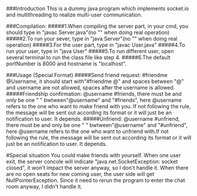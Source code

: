 ###Introduction
This is a dummy java program which implements socket.io and multithreading to realize multi-user communication.

###Compilation:
#####1.When compiling the server part, in your cmd, you should type in "javac Server.java"(no "" when doing real operation) 
#####2.To run your sever, type in "java Server"(no "" when doing real operation)
#####3.For the user part, type in "javac User.java"
#####4.To run your user, type in "java User" 
#####5.To run different user, open several terminal to run the class file like step 4.
#####6.The default  portNumber is 8000 and hostname is "localhost".

###Usage
(Special Format)
#####Send friend request: #friendme @Username, it should start with"#friendme @" and spaces between "@" and username are not allowed, spaces after the username is allowed.
#####Friendship confirmation: @username #friends, there must be and only be one " " bwtween"@username" and "#friends", here @username refers to the one who want to make friend with you. If not following the rule, the message will be sent out according its format or it will just be an notification to user. It depends.
#####Unfriend: @username #unfriend, there must be and only be one " " bwtween"@username" and "#unfriend", here @username refers to the one who want to unfriend with.If not following the rule, the message will be sent out according its format or it will just be an notification to user. It depends.

#Special situation
You could make friends with yourself.
When one user exit, the server concole will indicate "java.net.SocketException: socket closed", it won't impact the server anyway, so I don't handle it.
When there are no open seats for new coming user, the user side will get NullPointerException. Since it need to rerun the program to enter the chat room anyway, I didn't handle it.
